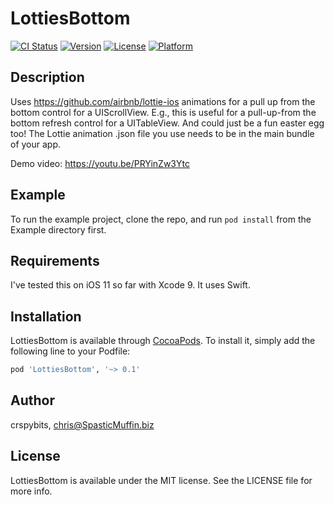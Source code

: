 # LottiesBottom

[![CI Status](http://img.shields.io/travis/crspybits/LottiesBottom.svg?style=flat)](https://travis-ci.org/crspybits/LottiesBottom)
[![Version](https://img.shields.io/cocoapods/v/LottiesBottom.svg?style=flat)](http://cocoapods.org/pods/LottiesBottom)
[![License](https://img.shields.io/cocoapods/l/LottiesBottom.svg?style=flat)](http://cocoapods.org/pods/LottiesBottom)
[![Platform](https://img.shields.io/cocoapods/p/LottiesBottom.svg?style=flat)](http://cocoapods.org/pods/LottiesBottom)

## Description

Uses https://github.com/airbnb/lottie-ios animations for a pull up from the bottom control for a UIScrollView. E.g., this is useful for a pull-up-from the bottom refresh control for a UITableView. And could just be a fun easter egg too! The Lottie animation .json file you use needs to be in the main bundle of your app.

Demo video: https://youtu.be/PRYinZw3Ytc

## Example

To run the example project, clone the repo, and run `pod install` from the Example directory first.

## Requirements

I've tested this on iOS 11 so far with Xcode 9. It uses Swift.

## Installation

LottiesBottom is available through [CocoaPods](http://cocoapods.org). To install
it, simply add the following line to your Podfile:

```ruby
pod 'LottiesBottom', '~> 0.1'
```

## Author

crspybits, chris@SpasticMuffin.biz

## License

LottiesBottom is available under the MIT license. See the LICENSE file for more info.
